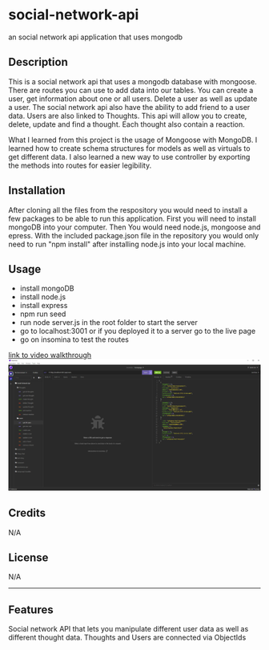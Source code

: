 # social-network-api
an social network api application that uses mongodb 

## Description

This is a social network api that uses a mongodb database with mongoose. There are routes you can use to add data into our tables. You can create a user, get information about one or all users. Delete a user as well as update a user. The social network api also have the ability to add friend to a user data. 
Users are also linked to Thoughts. This api will allow you to create, delete, update and find a thought. Each thought also contain a reaction. 

What I learned from this project is the usage of Mongoose with MongoDB. I learned how to create schema structures for models as well as virtuals to get different data. I also learned a new way to use controller by exporting the methods into routes for easier legibility. 

## Installation

After cloning all the files from the respository you would need to install a few packages to be able to run this application. First you will need to install mongoDB into your computer. Then You would need node.js, mongoose and epress. With the included package.json file in the repository you would only need to run "npm install" after installing node.js into your local machine. 

## Usage
- install mongoDB
- install node.js
- install express 
- npm run seed
- run node server.js in the root folder to start the server
- go to localhost:3001 or if you deployed it to a server go to the live page
- go on insomina to test the routes

[link to video walkthrough](https://drive.google.com/file/d/1-QrNA6wGtPzKM2YZWM4_08a3N1ljrefD/view)
![insomina Example](./insominiaExample.png)


## Credits

N/A

## License

N/A

---


## Features

Social network API that lets you manipulate different user data as well as different thought data. Thoughts and Users are connected via ObjectIds